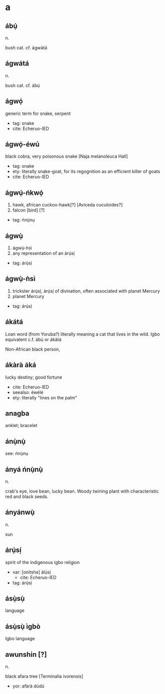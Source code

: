 # a

## ábụ́

n.

bush cat. cf. ágwátá

## ágwátá

n.

bush cat. cf. ábụ́

## ágwọ́

generic term for snake, serpent

* tag: snake
* cite: Echeruo-IED

## ágwọ́-éwú

black cobra, very poisonous snake [Naja melanoleuca Hall]

* tag: snake
* ety: literally snake-goat, for its regognition as an efficient killer of goats
* cite: Echeruo-IED

## ágwụ́-ńkwọ́

1. hawk, african cuckoo-hawk[?] [Aviceda cuculoides?]
2. falcon [bird] [?]

* tag: ńnụ̀nụ

## ágwụ̀

1. ágwụ̀-ǹsì
2. any representation of an árụ́sị́

* tag: árụ́sị́

## ágwụ̀-ǹsì

1. trickster árụ́sị́, árụ́sị́ of divination, often associated with planet Mercury
2. planet Mercury

* tag: árụ́sị́

## ákátá

Loan word (from Yoruba?) literally meaning a cat that lives in the wild. Igbo equivalent c.f. ábụ́ or ákátá

Non-African black person, 

## ákàrà áká

lucky destiny; good fortune

* cite: Echeruo-IED
* seealso: éwélé
* ety: literally "lines on the palm"

## anagba

anklet; bracelet

## ánụ̀nụ̀

see: ńnụ̀nụ

## ányá ńnụ̀nụ̀

n.

crab's eye, love bean, lucky bean. Woody twining plant with characteristic red and black seeds.

## ányánwụ̀

n.

sun

## árụ́sị́

spirit of the indigenous igbo religion

* var: [onitsha] álụ́sị́
  * cite: Echeruo-IED
* tag: árụ́sị́

## ásụ̀sụ̀

language

## ásụ̀sụ̀ ìgbò

Igbo language

## awunshin [?]

n.

black afara tree [Terminalia ivorensis]

* yor: afàrà dúdú 
